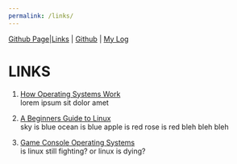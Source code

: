 ```yaml
---
permalink: /links/
---
```


[Github Page]( https://thoriqaulia163.github.io/os212/)|[Links](https://thoriqaulia163.github.io/os212/links/) | [Github](https://github.com/thoriqaulia163/os212) | [My Log](https://thoriqaulia163.github.io/os212/TXT/mylog.txt)

# LINKS

1. [How Operating Systems Work](https://medium.com/cracking-the-data-science-interview/how-operating-systems-work-10-concepts-you-should-know-as-a-developer-8d63bb38331f)<br>
   lorem ipsum sit dolor amet

2. [A Beginners Guide to Linux](https://www.lifewire.com/beginners-guide-to-linux-4090233)<br>
   sky is blue ocean is blue apple is red rose is red bleh bleh bleh

3. [Game Console Operating Systems](https://www.youtube.com/watch?v=fTVyx4AO18U)<br>
   is linux still fighting? or linux is dying?
